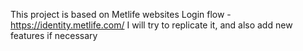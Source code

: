 This project is based on Metlife websites Login flow - https://identity.metlife.com/
I will try to replicate it, and also add new features if necessary
